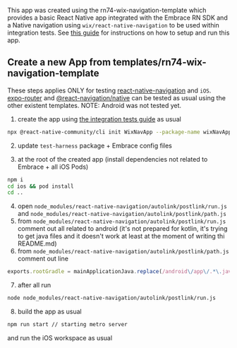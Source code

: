This app was created using the rn74-wix-navigation-template which provides a basic React Native app integrated with the Embrace RN SDK and a Native navigation using `wix/react-native-navigation` to be used within integration tests. See [this guide](../integration-tests/README.md) for instructions on how to setup
and run this app.

## Create a new App from templates/rn74-wix-navigation-template

These steps applies ONLY for testing [react-native-navigation](https://github.com/wix/react-native-navigation) and `iOS`. [expo-router](https://github.com/expo/expo/tree/main/packages/expo-router) and [@react-navigation/native](https://github.com/react-navigation/react-navigation) can be tested as usual using the other existent templates.
NOTE: Android was not tested yet.

1. create the app using [the integration tests guide](../integration-tests/README.md) as usual

```sh
npx @react-native-community/cli init WixNavApp --package-name wixNavApp --skip-git-init --skip-install --pm yarn --template $(pwd)/templates/rn74-wix-navigation-template
```

2. update `test-harness` package + Embrace config files

3. at the root of the created app (install dependencies not related to Embrace + all iOS Pods)

```sh
npm i
cd ios && pod install
cd ..
```

4. open `node_modules/react-native-navigation/autolink/postlink/run.js` and `node_modules/react-native-navigation/autolink/postlink/path.js`
5. from `node_modules/react-native-navigation/autolink/postlink/run.js` comment out all related to android (it's not prepared for kotlin, it's trying to get java files and it doesn't work at least at the moment of writing thi README.md)
6. from `node_modules/react-native-navigation/autolink/postlink/path.js` comment out line 

```javascript
exports.rootGradle = mainApplicationJava.replace(/android\/app\/.*\.java/, 'android/build.gradle');
```

7. after all run 

```sh
node node_modules/react-native-navigation/autolink/postlink/run.js
```

8. build the app as usual

```sh
npm run start // starting metro server
```

and run the iOS workspace as usual